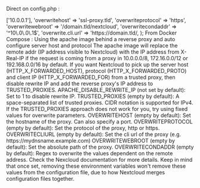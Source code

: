 Direct on config.php :

<?php
$CONFIG = array (
  'trusted_proxies'   => ['10.0.0.1'],
  'overwritehost'     => 'ssl-proxy.tld',
  'overwriteprotocol' => 'https',
  'overwritewebroot'  => '/domain.tld/nextcloud',
  'overwritecondaddr' => '^10\.0\.0\.1$',
  'overwrite.cli.url' => 'https://domain.tld/,
);

From Docker Compose :

Using the apache image behind a reverse proxy and auto configure server host and protocol
The apache image will replace the remote addr (IP address visible to Nextcloud) with the IP address from X-Real-IP if the request is coming from a proxy in 10.0.0.0/8, 172.16.0.0/12 or 192.168.0.0/16 by default. If you want Nextcloud to pick up the server host (HTTP_X_FORWARDED_HOST), protocol (HTTP_X_FORWARDED_PROTO) and client IP (HTTP_X_FORWARDED_FOR) from a trusted proxy, then disable rewrite IP and add the reverse proxy's IP address to TRUSTED_PROXIES.

APACHE_DISABLE_REWRITE_IP (not set by default): Set to 1 to disable rewrite IP.

TRUSTED_PROXIES (empty by default): A space-separated list of trusted proxies. CIDR notation is supported for IPv4.

If the TRUSTED_PROXIES approach does not work for you, try using fixed values for overwrite parameters.

OVERWRITEHOST (empty by default): Set the hostname of the proxy. Can also specify a port.
OVERWRITEPROTOCOL (empty by default): Set the protocol of the proxy, http or https.
OVERWRITECLIURL (empty by default): Set the cli url of the proxy (e.g. https://mydnsname.example.com)
OVERWRITEWEBROOT (empty by default): Set the absolute path of the proxy.
OVERWRITECONDADDR (empty by default): Regex to overwrite the values dependent on the remote address.
Check the Nexcloud documentation for more details.

Keep in mind that once set, removing these environment variables won't remove these values from the configuration file, due to how Nextcloud merges configuration files together.
